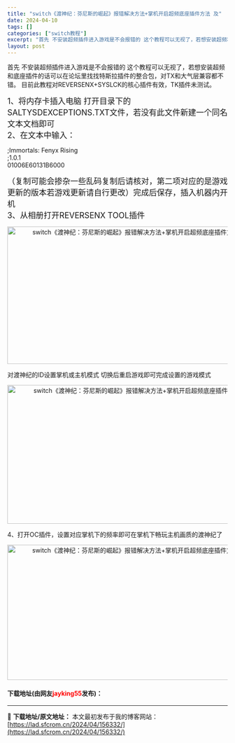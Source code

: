 ```yaml
---
title: "switch《渡神纪：芬尼斯的崛起》报错解决方法+掌机开启超频底座插件方法 及"
date: 2024-04-10
tags: []
categories: ["switch教程"]
excerpt: "首先 不安装超频插件进入游戏是不会报错的 这个教程可以无视了，若想安装超频和底座插件的话可以在论坛里找找特斯拉插件的整合包，对TX和大气层兼容都不错。 目前此教程对REVERSENX+SYSLCK的核心插件有效，TK插件未测试。 1、将内存卡插入电脑 打开目录下的SALTYSDEXCEPTIONS.&hellip;"
layout: post
---
```


 <p>首先 不安装超频插件进入游戏是不会报错的 这个教程可以无视了，若想安装超频和底座插件的话可以在论坛里找找特斯拉插件的整合包，对TX和大气层兼容都不错。 目前此教程对REVERSENX+SYSLCK的核心插件有效，TK插件未测试。</p> <p><font size="4">1、将内存卡插入电脑 打开目录下的SALTYSDEXCEPTIONS.TXT文件，若没有此文件新建一个同名文本文档即可</font><br /><font size="4">2、在文本中输入：</font></p> <p>;Immortals: Fenyx Rising<br />;1.0.1<br />01006E60131B6000</p> <p><font size="4">（复制可能会掺杂一些乱码复制后请核对，第二项对应的是游戏更新的版本若游戏更新请自行更改）完成后保存，插入机器内开机</font><br /><font size="4">3、从相册打开REVERSENX TOOL插件</font></p> <p style="text-align: center;"><img src="https://lad.sfcrom.cn/wp-content/uploads/2024/04/20240410_66162cbb0ea1a.webp" style="width: 589px; height: 314px;" alt="switch《渡神纪：芬尼斯的崛起》报错解决方法+掌机开启超频底座插件方法 及" /></p> <p>对渡神纪的ID设置掌机或主机模式 切换后重启游戏即可完成设置的游戏模式</p> <p style="text-align: center;"><img src="https://lad.sfcrom.cn/wp-content/uploads/2024/04/20240410_66162cbb5daf6.webp" style="width: 594px; height: 317px;" alt="switch《渡神纪：芬尼斯的崛起》报错解决方法+掌机开启超频底座插件方法 及" /></p> <p>4、打开OC插件，设置对应掌机下的频率即可在掌机下畅玩主机画质的渡神纪了</p> <p style="text-align: center;"><img src="https://lad.sfcrom.cn/wp-content/uploads/2024/04/20240410_66162cbbbd113.webp" style="width: 588px; height: 309px;" alt="switch《渡神纪：芬尼斯的崛起》报错解决方法+掌机开启超频底座插件方法 及" /></p> <p><h4>下载地址(由网友<font color="red">jayking55</font>发布)：</h4></p> 

---
📖 **下载地址/原文地址：** 本文最初发布于我的博客网站：[https://lad.sfcrom.cn/2024/04/156332/](https://lad.sfcrom.cn/2024/04/156332/)
